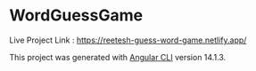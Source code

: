# WordGuessGame

Live Project Link : https://reetesh-guess-word-game.netlify.app/

This project was generated with [Angular CLI](https://github.com/angular/angular-cli) version 14.1.3.


